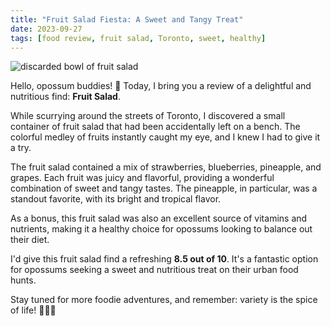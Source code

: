 ```yaml
---
title: "Fruit Salad Fiesta: A Sweet and Tangy Treat"
date: 2023-09-27
tags: [food review, fruit salad, Toronto, sweet, healthy]
---
```

<img src="{{'/images/fruit_salad.png' | url}}" alt="discarded bowl of fruit salad">

Hello, opossum buddies! 🍓 Today, I bring you a review of a delightful and nutritious find: **Fruit Salad**.

While scurrying around the streets of Toronto, I discovered a small container of fruit salad that had been accidentally left on a bench. The colorful medley of fruits instantly caught my eye, and I knew I had to give it a try.

The fruit salad contained a mix of strawberries, blueberries, pineapple, and grapes. Each fruit was juicy and flavorful, providing a wonderful combination of sweet and tangy tastes. The pineapple, in particular, was a standout favorite, with its bright and tropical flavor.

As a bonus, this fruit salad was also an excellent source of vitamins and nutrients, making it a healthy choice for opossums looking to balance out their diet.

I'd give this fruit salad find a refreshing **8.5 out of 10**. It's a fantastic option for opossums seeking a sweet and nutritious treat on their urban food hunts.

Stay tuned for more foodie adventures, and remember: variety is the spice of life! 🍇🍍🐾
